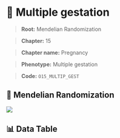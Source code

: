 # 🧪 Multiple gestation

> **Root:** Mendelian Randomization

> **Chapter:** 15  

> **Chapter name:** Pregnancy

> **Phenotype:** Multiple gestation  

> **Code:** `O15_MULTIP_GEST`

## 🧬 Mendelian Randomization  

<img src="/MR/Figures/Forward/O15_MULTIP_GEST.png"/>

## 📊 Data Table

<CsvTableMRF src="/public/MR/Data/Forward/O15_MULTIP_GEST.csv"/>
